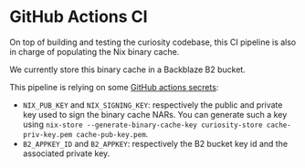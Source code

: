 # GitHub Actions CI

On top of building and testing the curiosity codebase, this CI pipeline is also
in charge of populating the Nix binary cache.

We currently store this binary cache in a Backblaze B2 bucket.

This pipeline is relying on some [GitHub actions
secrets](https://docs.github.com/en/actions/security-guides/encrypted-secrets):

- `NIX_PUB_KEY` and `NIX_SIGNING_KEY`: respectively the public and private key
  used to sign the binary cache NARs. You can generate such a key using
  `nix-store --generate-binary-cache-key curiosity-store cache-priv-key.pem
  cache-pub-key.pem`.
- `B2_APPKEY_ID` and `B2_APPKEY`: respectively the B2 bucket key id and the
  associated private key.
